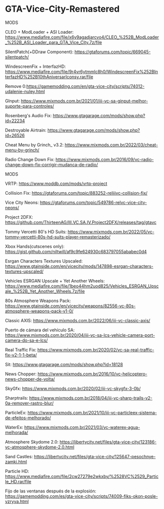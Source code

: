 # GTA-Vice-City-Remastered
MODS

CLEO + ModLoader + ASI Loader: https://www.mediafire.com/file/x6y9agadjarcvo4/CLEO_%252B_ModLoader_%252B_ASI_Loader_para_GTA_Vice_City.7z/file


SilentPatch(+DDraw Component): https://gtaforums.com/topic/669045-silentpatch/


WindescreenFix + InterfazHD: https://www.mediafire.com/file/9r4vr6ytmmlc8h0/WindescreenFix%252BInterfazHD%252B10thAniversarIconsy.rar/file


Remove 0:https://gamemodding.com/en/gta-vice-city/scripts/74012-udalenie-nuley.html


GInput: https://www.mixmods.com.br/2021/01/iii-vc-sa-ginput-melhor-suporte-para-controles/


Rosenberg's Audio Fix: https://www.gtagarage.com/mods/show.php?id=22234


Destroyable Airtrain: https://www.gtagarage.com/mods/show.php?id=26526


Cheat Menu by Grinch_ v3.2: https://www.mixmods.com.br/2022/03/cheat-menu-by-grinch/


Radio Change Down Fix: https://www.mixmods.com.br/2016/09/vc-radio-change-down-fix-corrigir-mudanca-de-radio/


MODS


VRTP: https://www.moddb.com/mods/vrtp-project


Collision Fix: https://gtaforums.com/topic/883252-reliiivc-collision-fix/


Vice City Neons: https://gtaforums.com/topic/549786-relvc-vice-city-neons/


Project 2DFX: https://github.com/ThirteenAG/III.VC.SA.IV.Project2DFX/releases/tag/gtavc


Tommy Vercetti 80's HD Suits: https://www.mixmods.com.br/2022/05/vc-tommy-vercetti-80s-hd-suits-player-remasterizado/


Xbox Hands(cutscenes only): https://gist.github.com/niltwill/af9c9fe624930c683797055ababec0d4


Esrgan Characters Textures Upscaled: https://www.gtainside.com/en/vicecity/mods/147898-esrgan-characters-textures-upscaled/


Vehicles ESRGAN Upscale + Yet Another Wheels: https://www.mediafire.com/file/1beo44hm2uod825/Vehicles_ESRGAN_Upscale_%252B_Yet_Another_Wheels.7z/file


80s Atmosphere Weapons Pack: https://www.gtainside.com/en/vicecity/weapons/82556-vc-80s-atmosphere-weapons-pack-v1-0/


Classic AXIS: https://www.mixmods.com.br/2022/06/iii-vc-classic-axis/


Puerto de cámara del vehículo SA: https://www.mixmods.com.br/2020/04/iii-vc-sa-lcs-vehicle-camera-port-camera-do-sa-e-lcs/


Real Traffic Fix: https://www.mixmods.com.br/2020/02/vc-sa-real-traffic-fix-v2-1-1-beta/


Sit: https://www.gtagarage.com/mods/show.php?id=18128


News Chopper: https://www.mixmods.com.br/2016/10/vc-helicoptero-news-chopper-de-volta/


SkyGfx: https://www.mixmods.com.br/2020/02/iii-vc-skygfx-3-0b/


Sharptrails: https://www.mixmods.com.br/2018/04/iii-vc-sharp-trails-v2-0a-remover-rastro-blur/


ParticleEx: https://www.mixmods.com.br/2021/10/iii-vc-particleex-sistema-de-efeitos-melhorado/


WaterEx: https://www.mixmods.com.br/2021/03/vc-waterex-agua-melhorada/


Atmosphere Skydome 2.0: https://libertycity.net/files/gta-vice-city/123186-vc-atmosphere-skydome-2.0.html


Sand Castles: https://libertycity.net/files/gta-vice-city/125647-pesochnye-zamki.html


Particle HD: https://www.mediafire.com/file/2cw27279e2wkxby/%2528VC%2529_Particle_HD.rar/file


Fijo de las ventanas después de la explosión: https://gamemodding.com/es/gta-vice-city/scripts/74009-fiks-okon-posle-vzryva.html

